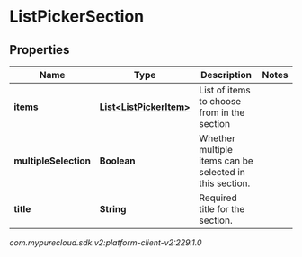 # ListPickerSection


## Properties

| Name | Type | Description | Notes |
| ------------ | ------------- | ------------- | ------------- |
| **items** | [**List&lt;ListPickerItem&gt;**](ListPickerItem) | List of items to choose from in the section |  |
| **multipleSelection** | **Boolean** | Whether multiple items can be selected in this section. |  |
| **title** | **String** | Required title for the section. |  |




_com.mypurecloud.sdk.v2:platform-client-v2:229.1.0_
